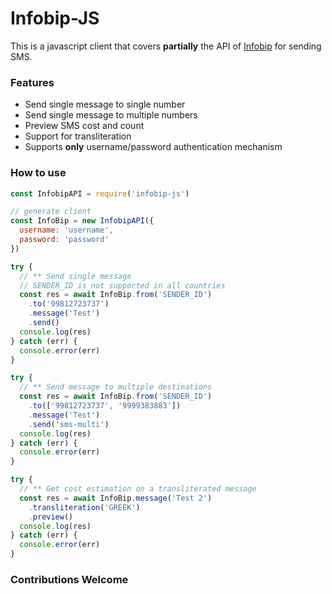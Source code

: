 # Infobip-JS

This is a javascript client that covers **partially** the API of [Infobip](https://infobip.com) for sending SMS.

### Features

- Send single message to single number
- Send single message to multiple numbers
- Preview SMS cost and count
- Support for transliteration
- Supports **only** username/password authentication mechanism

### How to use

```javascript
const InfobipAPI = require('infobip-js')

// generate client
const InfoBip = new InfobipAPI({
  username: 'username',
  password: 'password'
})

try {
  // ** Send single message
  // SENDER_ID is not supported in all countries
  const res = await InfoBip.from('SENDER_ID')
    .to('99812723737')
    .message('Test')
    .send()
  console.log(res)
} catch (err) {
  console.error(err)
}

try {
  // ** Send message to multiple destinations
  const res = await InfoBip.from('SENDER_ID')
    .to(['99812723737', '9999383883'])
    .message('Test')
    .send('sms-multi')
  console.log(res)
} catch (err) {
  console.error(err)
}

try {
  // ** Get cost estimation on a transliterated message
  const res = await InfoBip.message('Test 2')
    .transliteration('GREEK')
    .preview()
  console.log(res)
} catch (err) {
  console.error(err)
}
```

### Contributions Welcome
